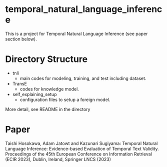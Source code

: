# temporal_natural_language_inference

This is a project for Temporal Natural Language Inference (see paper section below).


# Directory Structure
- tnli
    - main codes for modeling, training, and test including dataset.
- TransE
    - codes for knowledge model.
- self_explaining_setup
    - configuration files to setup a foreign model.

More detail, see README in the directory



# Paper
Taishi Hosokawa, Adam Jatowt and Kazunari Sugiyama: Temporal Natural Language Inference: Evidence-based Evaluation of Temporal Text Validity. Proceedings of the 45th European Conference on Information Retrieval (ECIR 2023), Dublin, Ireland, Springer LNCS (2023)